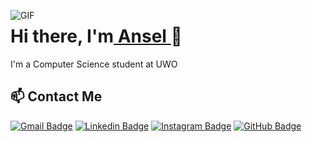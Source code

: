 <p align = "left">
  <img align = "left" alt = "GIF" widght = "450px" hight = "338" object-cover = "fit" src = "https://media0.giphy.com/media/Ihrd6ewIOMlCav2cPz/giphy.gif">
</p>

<h1>Hi there, I'm<a href="https://anselzeng.github.io/my-website/"> Ansel </a>👋</h1>

I'm a Computer Science student at UWO

## 📫 Contact Me

<p>

[![Gmail Badge](https://img.shields.io/badge/-azeng25@uwo.ca-c14438?logo=Gmail&logoColor=white)](mailto:azeng25@uwo.ca)
[![Linkedin Badge](https://img.shields.io/badge/-anselzeng-blue?logo=Linkedin&logoColor=white)](https://www.linkedin.com/in/anselzeng/)
[![Instagram Badge](https://img.shields.io/badge/-anselzeng-ff69b4?logo=Instagram&logoColor=white)](https://www.instagram.com/anselzeng/)
[![GitHub Badge](https://img.shields.io/badge/-AnselZeng-green?logo=GitHub&logoColor=white)](https://github.com/anselzeng)

</p>

<!--
**AnselZeng/anselzeng** is a ✨ _special_ ✨ repository because its `README.md` (this file) appears on your GitHub profile.
Here are some ideas to get you started:
- 🔭 I’m currently working on ...
- 🌱 I’m currently learning ...
- 👯 I’m looking to collaborate on ...
- 🤔 I’m looking for help with ...
- 💬 Ask me about ...
- 📫 How to reach me: ...
- 😄 Pronouns: ...
- ⚡ Fun fact: ...
-->
